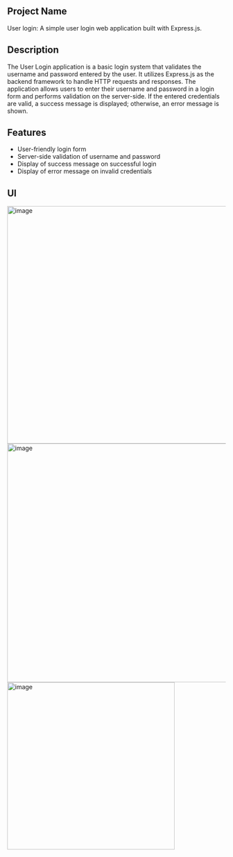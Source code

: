 ## Project Name
User login: A simple user login web application built with Express.js.

## Description

The User Login application is a basic login system that validates the username and password entered by the user. It utilizes Express.js as the backend framework to handle HTTP requests and responses. The application allows users to enter their username and password in a login form and performs validation on the server-side. If the entered credentials are valid, a success message is displayed; otherwise, an error message is shown.

## Features

- User-friendly login form
- Server-side validation of username and password
- Display of success message on successful login
- Display of error message on invalid credentials

## UI

<img width="548" alt="image" src="https://github.com/alimalim77/password-internshala/assets/52186295/131337fe-8c53-4e20-bb10-bc2e3cd86ed4">
<img width="551" alt="image" src="https://github.com/alimalim77/password-internshala/assets/52186295/612262de-3fed-4945-94af-3f5f18c8e5a4">
<img width="386" alt="image" src="https://github.com/alimalim77/password-internshala/assets/52186295/e0571bd1-604f-48d0-9d27-175bdaf02d50">


